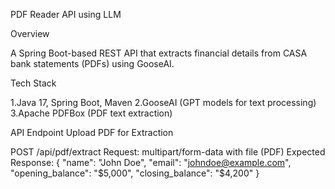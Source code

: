 PDF Reader API using LLM

Overview

A Spring Boot-based REST API that extracts financial details from CASA bank statements (PDFs) using GooseAI.

Tech Stack

1.Java 17, Spring Boot, Maven
2.GooseAI (GPT models for text processing)
3.Apache PDFBox (PDF text extraction)

API Endpoint
Upload PDF for Extraction

POST /api/pdf/extract
Request: multipart/form-data with file (PDF)
Expected Response:
{
"name": "John Doe",
"email": "johndoe@example.com",
"opening_balance": "$5,000",
"closing_balance": "$4,200"
}


